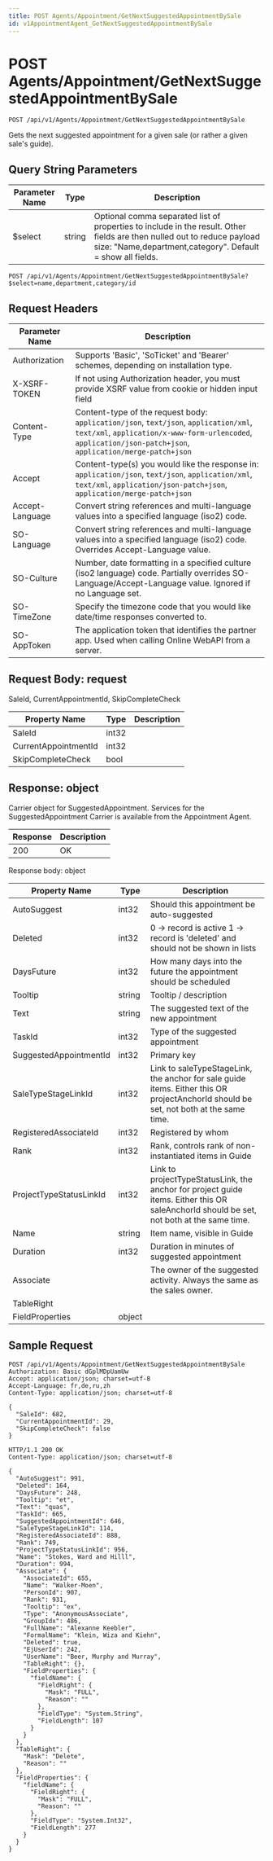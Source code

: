 ```yaml
---
title: POST Agents/Appointment/GetNextSuggestedAppointmentBySale
id: v1AppointmentAgent_GetNextSuggestedAppointmentBySale
---
```


# POST Agents/Appointment/GetNextSuggestedAppointmentBySale

```http
POST /api/v1/Agents/Appointment/GetNextSuggestedAppointmentBySale
```

Gets the next suggested appointment for a given sale (or rather a given sale's guide).







## Query String Parameters

| Parameter Name | Type |  Description |
|----------------|------|--------------|
| $select | string |  Optional comma separated list of properties to include in the result. Other fields are then nulled out to reduce payload size: "Name,department,category". Default = show all fields. |

```http
POST /api/v1/Agents/Appointment/GetNextSuggestedAppointmentBySale?$select=name,department,category/id
```


## Request Headers

| Parameter Name | Description |
|----------------|-------------|
| Authorization  | Supports 'Basic', 'SoTicket' and 'Bearer' schemes, depending on installation type. |
| X-XSRF-TOKEN   | If not using Authorization header, you must provide XSRF value from cookie or hidden input field |
| Content-Type | Content-type of the request body: `application/json`, `text/json`, `application/xml`, `text/xml`, `application/x-www-form-urlencoded`, `application/json-patch+json`, `application/merge-patch+json` |
| Accept         | Content-type(s) you would like the response in: `application/json`, `text/json`, `application/xml`, `text/xml`, `application/json-patch+json`, `application/merge-patch+json` |
| Accept-Language | Convert string references and multi-language values into a specified language (iso2) code. |
| SO-Language | Convert string references and multi-language values into a specified language (iso2) code. Overrides Accept-Language value. |
| SO-Culture | Number, date formatting in a specified culture (iso2 language) code. Partially overrides SO-Language/Accept-Language value. Ignored if no Language set. |
| SO-TimeZone | Specify the timezone code that you would like date/time responses converted to. |
| SO-AppToken | The application token that identifies the partner app. Used when calling Online WebAPI from a server. |

## Request Body: request  

SaleId, CurrentAppointmentId, SkipCompleteCheck 

| Property Name | Type |  Description |
|----------------|------|--------------|
| SaleId | int32 |  |
| CurrentAppointmentId | int32 |  |
| SkipCompleteCheck | bool |  |


## Response: object

Carrier object for SuggestedAppointment.
Services for the SuggestedAppointment Carrier is available from the <see cref="T:SuperOffice.CRM.Services.IAppointmentAgent">Appointment Agent</see>.

| Response | Description |
|----------------|-------------|
| 200 | OK |

Response body: object

| Property Name | Type |  Description |
|----------------|------|--------------|
| AutoSuggest | int32 | Should this appointment be auto-suggested |
| Deleted | int32 | 0 -&gt; record is active 1 -&gt; record is 'deleted' and should not be shown in lists |
| DaysFuture | int32 | How many days into the future the appointment should be scheduled |
| Tooltip | string | Tooltip / description |
| Text | string | The suggested text of the new appointment |
| TaskId | int32 | Type of the suggested appointment |
| SuggestedAppointmentId | int32 | Primary key |
| SaleTypeStageLinkId | int32 | Link to saleTypeStageLink, the anchor for sale guide items. Either this OR projectAnchorId should be set, not both at the same time. |
| RegisteredAssociateId | int32 | Registered by whom |
| Rank | int32 | Rank, controls rank of non-instantiated items in Guide |
| ProjectTypeStatusLinkId | int32 | Link to projectTypeStatusLink, the anchor for project guide items. Either this OR saleAnchorId should be set, not both at the same time. |
| Name | string | Item name, visible in Guide |
| Duration | int32 | Duration in minutes of suggested appointment |
| Associate |  | The owner of the suggested activity. Always the same as the sales owner. |
| TableRight |  |  |
| FieldProperties | object |  |

## Sample Request

```http!
POST /api/v1/Agents/Appointment/GetNextSuggestedAppointmentBySale
Authorization: Basic dGplMDpUamUw
Accept: application/json; charset=utf-8
Accept-Language: fr,de,ru,zh
Content-Type: application/json; charset=utf-8

{
  "SaleId": 682,
  "CurrentAppointmentId": 29,
  "SkipCompleteCheck": false
}
```

```http_
HTTP/1.1 200 OK
Content-Type: application/json; charset=utf-8

{
  "AutoSuggest": 991,
  "Deleted": 164,
  "DaysFuture": 248,
  "Tooltip": "et",
  "Text": "quas",
  "TaskId": 665,
  "SuggestedAppointmentId": 646,
  "SaleTypeStageLinkId": 114,
  "RegisteredAssociateId": 888,
  "Rank": 749,
  "ProjectTypeStatusLinkId": 956,
  "Name": "Stokes, Ward and Hilll",
  "Duration": 994,
  "Associate": {
    "AssociateId": 655,
    "Name": "Walker-Moen",
    "PersonId": 907,
    "Rank": 931,
    "Tooltip": "ex",
    "Type": "AnonymousAssociate",
    "GroupIdx": 486,
    "FullName": "Alexanne Keebler",
    "FormalName": "Klein, Wiza and Kiehn",
    "Deleted": true,
    "EjUserId": 242,
    "UserName": "Beer, Murphy and Murray",
    "TableRight": {},
    "FieldProperties": {
      "fieldName": {
        "FieldRight": {
          "Mask": "FULL",
          "Reason": ""
        },
        "FieldType": "System.String",
        "FieldLength": 107
      }
    }
  },
  "TableRight": {
    "Mask": "Delete",
    "Reason": ""
  },
  "FieldProperties": {
    "fieldName": {
      "FieldRight": {
        "Mask": "FULL",
        "Reason": ""
      },
      "FieldType": "System.Int32",
      "FieldLength": 277
    }
  }
}
```
